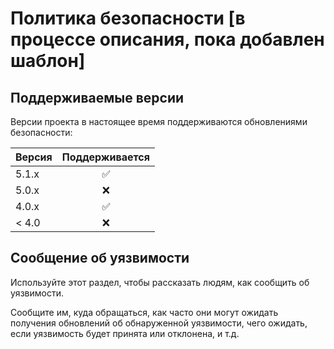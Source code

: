 # Политика безопасности [в процессе описания, пока добавлен шаблон]

## Поддерживаемые версии

Версии проекта в настоящее время поддерживаются обновлениями безопасности:

| Версия |   Поддерживается   |
|--------|:------------------:|
| 5.1.x  | :white_check_mark: |
| 5.0.x  |        :x:         |
| 4.0.x  | :white_check_mark: |
| < 4.0  |        :x:         |

## Сообщение об уязвимости

Используйте этот раздел, чтобы рассказать людям, как сообщить об уязвимости.

Сообщите им, куда обращаться, как часто они могут ожидать получения обновлений об
обнаруженной уязвимости, чего ожидать, если уязвимость будет принята или
отклонена, и т.д.